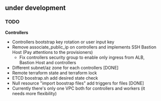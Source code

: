 ## under development

### TODO

**Controllers**

* Controllers bootstrap key rotation or user input key
* Remove associate_public_ip on controllers and implements SSH Bastion Host (Pay attentions to the provisioners)
    * Fix controllers security group to enable only ingress from ALB, Bastion Host and controllers
* Different subnet/az zone for each controllers [DONE]
* Remote terraform state and terraform lock
* ETCD boostrap.sh add desired state check
* Null resource "import boostrap files" add triggers for files [DONE]
* Currently there's only one VPC both for controllers and workers (it needs more flexibility)

